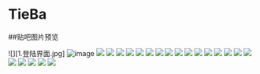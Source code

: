 # TieBa

##贴吧图片预览

![][1.登陆界面.jpg]
![image](https://github.com/MianSenWang/TieBa/row/master/TieBaImages/1.登录界面.jpg)
![](https://github.com/MianSenWang/TieBa/row/master/TieBaImages/2.注册界面.jpg)
![](https://github.com/MianSenWang/TieBa/row/master/TieBaImages/3.主界面.jpg)
![](https://github.com/MianSenWang/TieBa/row/master/TieBaImages/4.帖子界面.jpg)
![](https://github.com/MianSenWang/TieBa/row/master/TieBaImages/5.回复界面.jpg)
![](https://github.com/MianSenWang/TieBa/row/master/TieBaImages/6.个人中心.jpg)
![](https://github.com/MianSenWang/TieBa/row/master/TieBaImages/7.创建贴吧(1).jpg)
![](https://github.com/MianSenWang/TieBa/row/master/TieBaImages/8.创建贴吧(2).jpg)
![](https://github.com/MianSenWang/TieBa/row/master/TieBaImages/9.创建贴吧(3).jpg)
![](https://github.com/MianSenWang/TieBa/row/master/TieBaImages/10.发帖(1).jpg)
![](https://github.com/MianSenWang/TieBa/row/master/TieBaImages/11.发帖(2).jpg)
![](https://github.com/MianSenWang/TieBa/row/master/TieBaImages/12.帖子内容(1).jpg)
![](https://github.com/MianSenWang/TieBa/row/master/TieBaImages/13.回复帖子(1).jpg)
![](https://github.com/MianSenWang/TieBa/row/master/TieBaImages/14.回复帖子(2).jpg)
![](https://github.com/MianSenWang/TieBa/row/master/TieBaImages/15.回复帖子(3).jpg)
![](https://github.com/MianSenWang/TieBa/row/master/TieBaImages/16.回复帖子(4).jpg)
![](https://github.com/MianSenWang/TieBa/row/master/TieBaImages/17.个人权限管理-删除贴吧(1).jpg)
![](https://github.com/MianSenWang/TieBa/row/master/TieBaImages/18.个人权限管理-删除帖子(1).jpg)
![](https://github.com/MianSenWang/TieBa/row/master/TieBaImages/19.个人权限管理-删除回复(1).jpg)
![](https://github.com/MianSenWang/TieBa/row/master/TieBaImages/20.个人权限管理-删除回复(2).jpg)
![](https://github.com/MianSenWang/TieBa/row/master/TieBaImages/21.个人权限管理-删除回复(3).jpg)
![](https://github.com/MianSenWang/TieBa/row/master/TieBaImages/22.搜索功能.jpg)
